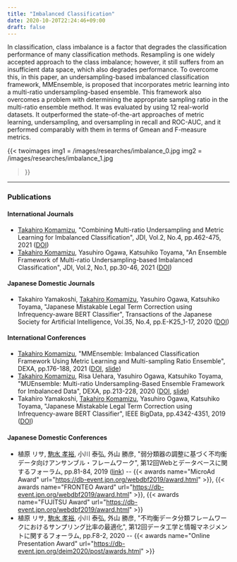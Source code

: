 ```yaml
---
title: "Imbalanced Classification"
date: 2020-10-20T22:24:46+09:00
draft: false
---
```


In classification, class imbalance is a factor that degrades 
the classification performance of many classification methods.
Resampling is one widely accepted approach to the class imbalance;
however, it still suffers from an insufficient data space,
which also degrades performance.
To overcome this, in this paper, an undersampling-based imbalanced
classification framework, MMEnsemble, is proposed that incorporates 
metric learning into a multi-ratio undersampling-based ensemble.
This framework also overcomes a problem with determining the appropriate
sampling ratio in the multi-ratio ensemble method.
It was evaluated by using 12 real-world datasets.
It outperformed the state-of-the-art approaches of metric learning,
undersampling, and oversampling in recall and ROC-AUC,
and it performed comparably with them in terms of Gmean and F-measure metrics.

{{< twoimages
	img1 = /images/researches/imbalance_0.jpg
	img2 = /images/researches/imbalance_1.jpg
>}}

----
### Publications
#### International Journals
- [Takahiro Komamizu](/), "Combining Multi-ratio Undersampling and Metric Learning for Imbalanced Classification", JDI, Vol.2, No.4, pp.462-475, 2021 ([DOI](https://doi.org/10.26421/JDI2.4-5))
- [Takahiro Komamizu](/), Yasuhiro Ogawa, Katsuhiko Toyama, "An Ensemble Framework of Multi-ratio Undersampling-based Imbalanced Classification", JDI, Vol.2, No.1, pp.30-46, 2021 ([DOI](http://www.rintonpress.com/xjdi2/xjdi2-1/030-046.pdf))

#### Japanese Domestic Journals 
- Takahiro Yamakoshi, [Takahiro Komamizu](/), Yasuhiro Ogawa, Katsuhiko Toyama, "Japanese Mistakable Legal Term Correction using Infrequency-aware BERT Classifier", Transactions of the Japanese Society for Artificial Intelligence, Vol.35, No.4, pp.E-K25_1-17, 2020 ([DOI](https://doi.org/10.1527/tjsai.E-K25))

#### International Conferences
- [Takahiro Komamizu](/), "MMEnsemble: Imbalanced Classification Framework Using Metric Learning and Multi-sampling Ratio Ensemble", DEXA, pp.176-188, 2021 ([DOI](https://doi.org/10.1007/978-3-030-86475-0_18), [slide](/pdfs/DEXA2021.pdf))
- [Takahiro Komamizu](/), Risa Uehara, Yasuhiro Ogawa, Katsuhiko Toyama, "MUEnsemble: Multi-ratio Undersampling-Based Ensemble Framework for Imbalanced Data", DEXA, pp.213-228, 2020 ([DOI](https://doi.org/10.1007/978-3-030-59051-2_14), [slide](/pdfs/DEXA2020.pdf))
- Takahiro Yamakoshi, [Takahiro Komamizu](/), Yasuhiro Ogawa, Katsuhiko Toyama, "Japanese Mistakable Legal Term Correction using Infrequency-aware BERT Classifier", IEEE BigData, pp.4342-4351, 2019 ([DOI](https://doi.org/10.1109/BigData47090.2019.9006511))

#### Japanese Domestic Conferences
- 植原 リサ, [駒水 孝裕](/), 小川 泰弘, 外山 勝彦, "弱分類器の調整に基づく不均衡データ向けアンサンブル・フレームワーク", 第12回Webとデータベースに関するフォーラム, pp.81-84, 2019 ([link](https://ipsj.ixsq.nii.ac.jp/ej/index.php?active_action=repository_view_main_item_detail&page_id=13&block_id=8&item_id=199066&item_no=1)) -- {{< awards name="MicroAd Award" url="https://db-event.jpn.org/webdbf2019/award.html" >}}, {{< awards name="FRONTEO Award" url="https://db-event.jpn.org/webdbf2019/award.html" >}}, {{< awards name="FUJITSU Award" url="https://db-event.jpn.org/webdbf2019/award.html" >}}
- 植原 リサ, [駒水 孝裕](/), 小川 泰弘, 外山 勝彦, "不均衡データ分類フレームワークにおけるサンプリング比率の最適化", 第12回データ工学と情報マネジメントに関するフォーラム, pp.F8-2, 2020 -- {{< awards name="Online Presentation Award" url="https://db-event.jpn.org/deim2020/post/awards.html" >}}

